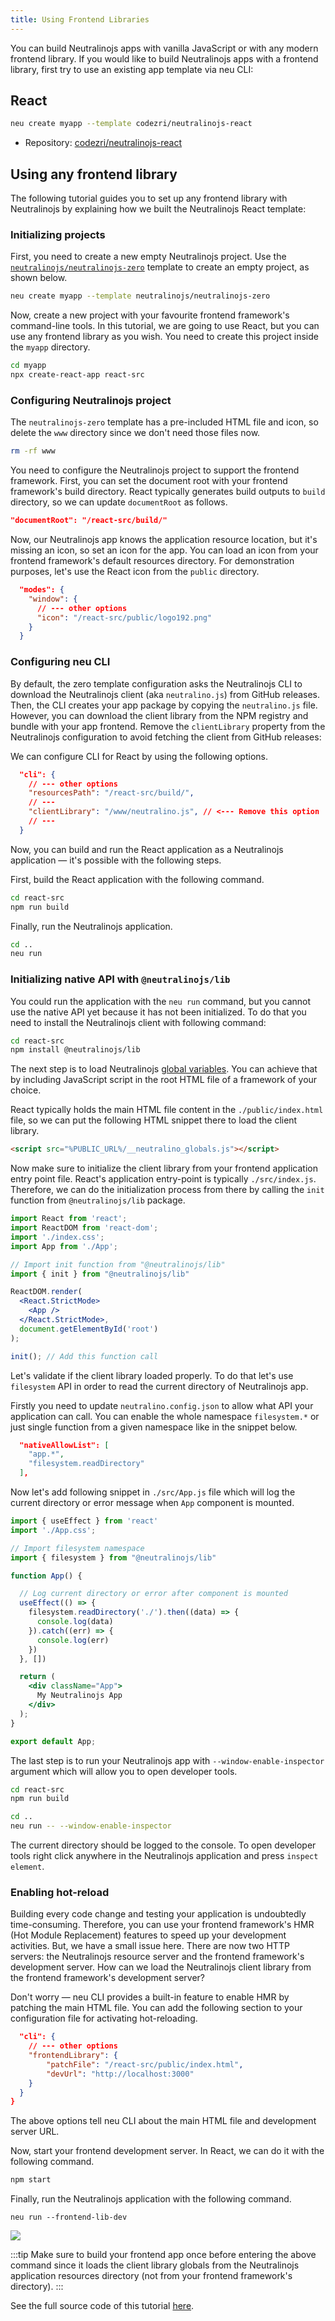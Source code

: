 ```yaml
---
title: Using Frontend Libraries
---
```


You can build Neutralinojs apps with vanilla JavaScript or with any modern frontend library. If you would like
to build Neutralinojs apps with a frontend library, first try to use an existing app template via neu CLI:

## React

```bash
neu create myapp --template codezri/neutralinojs-react
```
- Repository: [codezri/neutralinojs-react](https://github.com/codezri/neutralinojs-react)

## Using any frontend library

The following tutorial guides you to set up any frontend library with Neutralinojs by explaining how we built
the Neutralinojs React template:

### Initializing projects

First, you need to create a new empty Neutralinojs project. Use the
[`neutralinojs/neutralinojs-zero`](https://github.com/neutralinojs/neutralinojs-zero) template to create an
empty project, as shown below.

```bash
neu create myapp --template neutralinojs/neutralinojs-zero
```

Now, create a new project with your favourite frontend framework's command-line tools. In this tutorial,
we are going to use React, but you can use any frontend library as you wish.
You need to create this project inside the `myapp` directory.

```bash
cd myapp
npx create-react-app react-src
```
### Configuring Neutralinojs project

The `neutralinojs-zero` template has a pre-included HTML file and icon, so delete the `www` directory since we
don't need those files now.

```bash
rm -rf www
```

You need to configure the Neutralinojs project to support the frontend framework. First, you can set the
document root with your frontend framework's build directory. React typically generates build outputs to
`build` directory, so we can update `documentRoot` as follows.

```json
"documentRoot": "/react-src/build/"
```

Now, our Neutralinojs app knows the application resource location, but it's missing an icon, so set an
icon for the app. You can load an icon from your frontend framework's default resources directory. For
demonstration purposes, let's use the React icon from the `public` directory.

```json
  "modes": {
    "window": {
      // --- other options
      "icon": "/react-src/public/logo192.png"
    }
  }
```

### Configuring neu CLI

By default, the zero template configuration asks the Neutralinojs CLI to download the Neutralinojs client (aka `neutralino.js`) from GitHub releases. Then, the CLI creates your app package by copying the `neutralino.js` file. However, you can download the client library from the NPM registry and bundle with your app frontend. Remove the `clientLibrary` property from the Neutralinojs configuration to avoid fetching the client from GitHub releases:

We can configure CLI for React by using the following options.

```json
  "cli": {
    // --- other options
    "resourcesPath": "/react-src/build/",
    // ---
    "clientLibrary": "/www/neutralino.js", // <--- Remove this option
    // ---
  }
```

Now, you can build and run the React application as a Neutralinojs application &mdash; it's possible with the
following steps.

First, build the React application with the following command.

```bash
cd react-src
npm run build
```

Finally, run the Neutralinojs application.

```bash
cd ..
neu run
```

### Initializing native API with `@neutralinojs/lib`

You could run the application with the `neu run` command, but you cannot use the native API yet because it has not been initialized. To do that you need to install the Neutralinojs client with following command:

```bash
cd react-src
npm install @neutralinojs/lib
```

The next step is to load Neutralinojs [global variables](../api/global-variables.md). You can achieve that by including JavaScript script in the root HTML file of a framework of your choice.

React typically holds the main HTML file content in the `./public/index.html` file, so we can put the following
HTML snippet there to load the client library.

```html
<script src="%PUBLIC_URL%/__neutralino_globals.js"></script>
```

Now make sure to initialize the client library from your frontend application entry point file. React's application entry-point is typically `./src/index.js`. Therefore, we can do the initialization process from there by calling the `init` function from `@neutralinojs/lib` package.


```jsx
import React from 'react';
import ReactDOM from 'react-dom';
import './index.css';
import App from './App';

// Import init function from "@neutralinojs/lib"
import { init } from "@neutralinojs/lib"

ReactDOM.render(
  <React.StrictMode>
    <App />
  </React.StrictMode>,
  document.getElementById('root')
);

init(); // Add this function call
```

Let's validate if the client library loaded properly. To do that let's use `filesystem` API in order to read the current directory of Neutralinojs app.

Firstly you need to update `neutralino.config.json` to allow what API your application can call. You can enable the whole namespace `filesystem.*` or just single function from a given namespace like in the snippet below.

```json
  "nativeAllowList": [
    "app.*",
    "filesystem.readDirectory"
  ],
```

Now let's add following snippet in `./src/App.js` file which will log the current directory or error message when `App` component is mounted.

```jsx
import { useEffect } from 'react'
import './App.css';

// Import filesystem namespace
import { filesystem } from "@neutralinojs/lib"

function App() {

  // Log current directory or error after component is mounted
  useEffect(() => {
    filesystem.readDirectory('./').then((data) => {
      console.log(data)
    }).catch((err) => {
      console.log(err)
    })
  }, [])

  return (
    <div className="App">
      My Neutralinojs App
    </div>
  );
}

export default App;
```

The last step is to run your Neutralinojs app with `--window-enable-inspector` argument which will allow you to open developer tools.

```bash
cd react-src
npm run build

cd ..
neu run -- --window-enable-inspector
```

The current directory should be logged to the console. To open developer tools right click anywhere in the Neutralinojs application and press `inspect element`.

### Enabling hot-reload

Building every code change and testing your application is undoubtedly time-consuming. Therefore, you can use
your frontend framework's HMR (Hot Module Replacement) features to speed up your development activities.
But, we have a small issue here. There are now two HTTP servers: the Neutralinojs resource server and the
frontend framework's development server. How can we load the Neutralinojs client library from the frontend
framework's development server?

Don't worry &mdash; neu CLI provides a built-in feature to enable HMR by patching the main HTML file.
You can add the following section to your configuration file for activating hot-reloading.

```json
  "cli": {
    // --- other options
    "frontendLibrary": {
        "patchFile": "/react-src/public/index.html",
        "devUrl": "http://localhost:3000"
    }
  }
}
```

The above options tell neu CLI about the main HTML file and development server URL.

Now, start your frontend development server. In React, we can do it with the following command.

```bash
npm start
```

Finally, run the Neutralinojs application with the following command.

```
neu run --frontend-lib-dev
```

![](../media/hmr-preview.gif)

:::tip
Make sure to build your frontend app once before entering the above command since it loads the client
library globals from the Neutralinojs application resources directory (not from your frontend framework's directory).
:::


See the full source code of this tutorial [here](https://github.com/codezri/neutralinojs-react).





